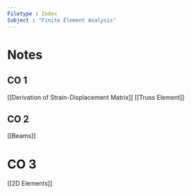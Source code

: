 ```yaml
---
Filetype : Index
Subject : "Finite Element Analysis"
---
```


# Notes
## CO 1
[[Derivation of Strain-Displacement Matrix]]
[[Truss Element]]
## CO 2
[[Beams]]

# CO 3
[[2D Elements]]
